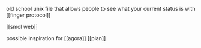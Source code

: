 old school unix file that allows people to see what your current status is with [[finger protocol]]

 [[smol web]]

possible inspiration for [[agora]] [[plan]]
